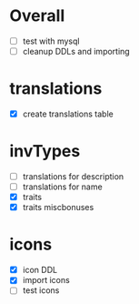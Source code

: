 # Overall
- [ ] test with mysql
- [ ] cleanup DDLs and importing

# translations
- [x] create translations table

# invTypes
- [ ] translations for description
- [ ] translations for name
- [x] traits
- [x] traits miscbonuses

# icons
- [x] icon DDL
- [x] import icons
- [ ] test icons
